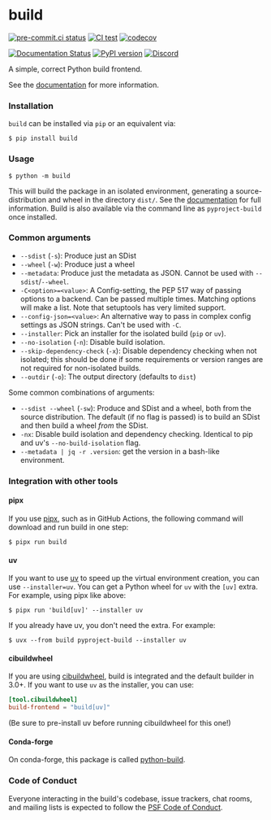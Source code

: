 # build

[![pre-commit.ci status](https://results.pre-commit.ci/badge/github/pypa/build/main.svg)](https://results.pre-commit.ci/latest/github/pypa/build/main)
[![CI test](https://github.com/pypa/build/actions/workflows/test.yml/badge.svg)](https://github.com/pypa/build/actions/workflows/test.yml)
[![codecov](https://codecov.io/gh/pypa/build/branch/main/graph/badge.svg)](https://codecov.io/gh/pypa/build)

[![Documentation Status](https://readthedocs.org/projects/pypa-build/badge/?version=latest)](https://build.pypa.io/en/latest/?badge=latest)
[![PyPI version](https://badge.fury.io/py/build.svg)](https://pypi.org/project/build/)
[![Discord](https://img.shields.io/discord/803025117553754132?label=Discord%20chat%20%23build)](https://discord.gg/pypa)

A simple, correct Python build frontend.

See the [documentation](https://build.pypa.io) for more information.

### Installation

`build` can be installed via `pip` or an equivalent via:

```console
$ pip install build
```

### Usage

```console
$ python -m build
```

This will build the package in an isolated environment, generating a
source-distribution and wheel in the directory `dist/`. See the
[documentation](https://build.pypa.io) for full information. Build is also
available via the command line as `pyproject-build` once installed.

### Common arguments

- `--sdist` (`-s`): Produce just an SDist
- `--wheel` (`-w`): Produce just a wheel
- `--metadata`: Produce just the metadata as JSON. Cannot be used with `--sdist`/`--wheel`.
- `-C<option>=<value>`: A Config-setting, the PEP 517 way of passing options to a backend. Can be passed multiple times. Matching options will make a list. Note that setuptools has very limited support.
- `--config-json=<value>`: An alternative way to pass in complex config settings as JSON strings. Can't be used with `-C`.
- `--installer`: Pick an installer for the isolated build (`pip` or `uv`).
- `--no-isolation` (`-n`): Disable build isolation.
- `--skip-dependency-check` (`-x`): Disable dependency checking when not isolated; this should be done if some requirements or version ranges are not required for non-isolated builds.
- `--outdir` (`-o`): The output directory (defaults to `dist`)

Some common combinations of arguments:

- `--sdist --wheel` (`-sw`): Produce and SDist and a wheel, both from the source distribution. The default (if no flag is passed) is to build an SDist and then build a wheel _from_ the SDist.
- `-nx`: Disable build isolation and dependency checking. Identical to pip and uv's `--no-build-isolation` flag.
- `--metadata | jq -r .version`: get the version in a bash-like environment.

### Integration with other tools

#### pipx

If you use [pipx][], such as in GitHub Actions, the following command will download
and run build in one step:

```console
$ pipx run build
```

#### uv

If you want to use [uv][] to speed up the virtual environment creation, you can
use `--installer=uv`. You can get a Python wheel for `uv` with the `[uv]`
extra. For example, using pipx like above:

```console
$ pipx run 'build[uv]' --installer uv
```

If you already have uv, you don't need the extra. For example:

```console
$ uvx --from build pyproject-build --installer uv
```

#### cibuildwheel

If you are using [cibuildwheel][], build is integrated and the default builder in 3.0+. If you want to use `uv` as the installer, you can use:

```toml
[tool.cibuildwheel]
build-frontend = "build[uv]"
```

(Be sure to pre-install uv before running cibuildwheel for this one!)

#### Conda-forge

On conda-forge, this package is called [python-build][].

### Code of Conduct

Everyone interacting in the build's codebase, issue trackers, chat rooms, and mailing lists is expected to follow
the [PSF Code of Conduct].

[psf code of conduct]: https://github.com/pypa/.github/blob/main/CODE_OF_CONDUCT.md
[pipx]: https://pipx.pypa.io
[uv]: https://docs.astral.sh/uv/
[cibuildwheel]: https://cibuildwheel.pypa.io
[python-build]: https://github.com/conda-forge/python-build-feedstock
